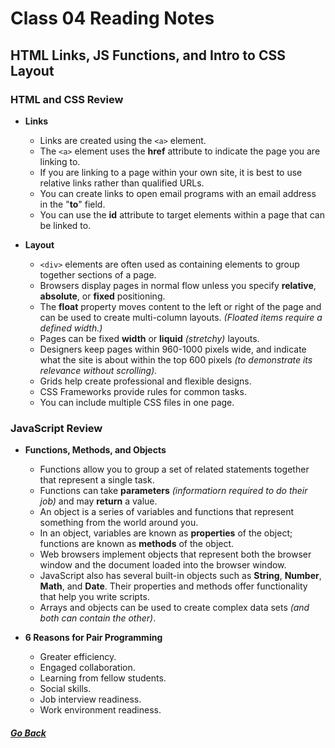 # Class 04 Reading Notes

## HTML Links, JS Functions, and Intro to CSS Layout

### HTML and CSS Review
- **Links**
    - Links are created using the `<a>` element.
    - The `<a>` element uses the **href** attribute to indicate the page you are linking to.
    - If you are linking to a page within your own site, it is best to use relative links rather than qualified URLs.
    - You can create links to open email programs with an email address in the "**to**" field.
    - You can use the **id** attribute to target elements within a page that can be linked to.
  
- **Layout**
    - `<div>` elements are often used as containing elements to group together sections of a page.
    - Browsers display pages in normal flow unless you specify **relative**, **absolute**, or **fixed** positioning.
    - The **float** property moves content to the left or right of the page and can be used to create multi-column layouts. *(Floated items require a defined width.)*
    - Pages can be fixed **width** or **liquid** *(stretchy)* layouts.
    - Designers keep pages within 960-1000 pixels wide, and indicate what the site is about within the top 600 pixels *(to demonstrate its relevance without scrolling).*
    - Grids help create professional and flexible designs.
    - CSS Frameworks provide rules for common tasks.
    - You can include multiple CSS files in one page.
  

### JavaScript Review

- **Functions, Methods, and Objects**
    - Functions allow you to group a set of related statements together that represent a single task.
    - Functions can take **parameters** *(informatiorn required to do their job)* and may **return** a value.
    - An object is a series of variables and functions that represent something from the world around you.
    - In an object, variables are known as **properties** of the object; functions are known as **methods** of the object.
    - Web browsers implement objects that represent both the browser window and the document loaded into the browser window.
    - JavaScript also has several built-in objects such as **String**, **Number**, **Math**, and **Date**. Their properties and methods offer functionality that help you write scripts.
    - Arrays and objects can be used to create complex data sets *(and both can contain the other)*.

- **6 Reasons for Pair Programming**
    - Greater efficiency.
    - Engaged collaboration.
    - Learning from fellow students.
    - Social skills.
    - Job interview readiness.
    - Work environment readiness.


##### [Go Back](code_201_reading_notes.md)